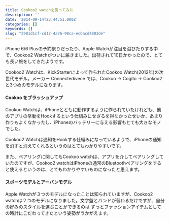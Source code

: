 ```yaml
---
title: Cookoo2 watchを使ってみた
description: ''
date: '2014-09-14T23:44:51.000Z'
categories: []
keywords: []
slug: "2981d1cf-cd17-4a76-90ca-ecbacd4803de"
---
```

iPhone 6/6 Plusの予約祭りだったり、Apple Watchが注目を浴びたりする中で、Cookoo2 Watchがついに届きました。出荷されて10日かかったので、とても長い旅をしてきたようです。

Cookoo2 Watchは、KickStarterによって作られたCookoo Watch(2012年)の次世代モデル。メーカー Connectedivece では、Cookoo → Cogito → Cookoo2 と3つめのモデルになります。

#### Cookoo をブラッシュアップ

Cookoo Watchは、iPhoneとともに動作するように作られていたけれども、他のアプリの挙動をHookするという仕組みにせざるを得なかったせいか、あまり作りもよくなかったし、iPhoneのバッテリーに与える影響もとても大きなモノでした。

Cookoo2 Watchは通知をHookする仕組みになっているようで、iPhoneの通知を消すと消えてくれるというのはとてもわかりやすいです。

また、ペアリングに関してもCookoo watchは、アプリを介してペアリングしていたのですが、Cookoo2 watchはiPhoneの通常のBluetoothペアリングをすると使えるというのは、とてもわかりやすいものになったと思えます。

#### スポーツモデルとアーバンモデル

Apple Watchが３つのモデルになったことは知られていますが、Cookoo2 watchは２つのモデルになりました。文字盤とバンドが替わるだけですが、自分の好みのスタイルを選ぶことができるのは ずっとファッションアイテムとしての時計にこだわってきたという姿勢がうかがえます。